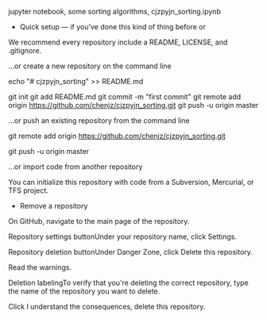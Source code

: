 jupyter notebook, some sorting algorithms, cjzpyjn_sorting.ipynb

- Quick setup — if you’ve done this kind of thing before
or

We recommend every repository include a README, LICENSE, and .gitignore.

…or create a new repository on the command line

echo "# cjzpyjn_sorting" >> README.md

git init
git add README.md
git commit -m "first commit"
git remote add origin https://github.com/chenjz/cjzpyjn_sorting.git
git push -u origin master

…or push an existing repository from the command line

git remote add origin https://github.com/chenjz/cjzpyjn_sorting.git

git push -u origin master

…or import code from another repository

You can initialize this repository with code from a Subversion, Mercurial, or TFS project.

- Remove a repository

On GitHub, navigate to the main page of the repository.

Repository settings buttonUnder your repository name, click  Settings.

Repository deletion buttonUnder Danger Zone, click Delete this repository.

Read the warnings.

Deletion labelingTo verify that you're deleting the correct repository, type the name of the repository you want to delete.

Click I understand the consequences, delete this repository.

